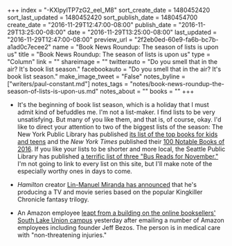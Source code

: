 +++
index = "-KXlpylTP7zG2_eeI_M8"
sort_create_date = 1480452420
sort_last_updated = 1480452420
sort_publish_date = 1480454700
create_date = "2016-11-29T12:47:00-08:00"
publish_date = "2016-11-29T13:25:00-08:00"
date = "2016-11-29T13:25:00-08:00"
last_updated = "2016-11-29T12:47:00-08:00"
preview_url = "2f2eb0ed-60e9-fa6b-bc7b-a1ad0c7ecee2"
name = "Book News Roundup: The season of lists is upon us"
title = "Book News Roundup: The season of lists is upon us"
type = "Column"
link = ""
shareimage = ""
twitterauto = "Do you smell that in the air? It's book list season."
facebookauto = "Do you smell that in the air? It's book list season."
make_image_tweet = "False"
notes_byline = ["writers/paul-constant.md"]
notes_tags = "notes/book-news-roundup-the-season-of-lists-is-upon-us.md"
notes_about = ""
books = ""
+++
* It's the beginning of book list season, which is a holiday that I must admit kind of befuddles me. I'm not a list-maker. I find lists to be very unsatisfying. But many of you like them, and that is, of course, okay. I'd like to direct your attention to two of the biggest lists of the season: The New York Public Library has published [its list of the top books for kids and teens](https://www.nypl.org/press/press-release/november-23-2016/new-york-public-library-reveals-its-list-best-books-kids-and) and the *New York Times* published their [100 Notable Books of 2016](http://www.nytimes.com/2016/11/23/books/review/100-notable-books-of-2016.html?_r=0). If you like your lists to be shorter and more local, the Seattle Public Library has published [a terrific list of three "Bus Reads for November."](https://shelftalkblog.wordpress.com/2016/11/29/bus-reads-for-november/) I'm not going to link to every list on this site, but I'll make note of the especially worthy ones in days to come.

* *Hamilton* creator [Lin-Manuel Miranda has announced](http://deadline.com/2016/11/lin-manuel-miranda-the-kingkiller-chronicle-movie-tv-show-1201861224/) that he's producing a TV and movie series based on the popular Kingkiller Chronicle fantasy trilogy.

* An Amazon employee [leapt from a building on the online booksellers' South Lake Union campus](http://www.seattlepi.com/local/article/Amazon-worker-leaps-from-building-at-Seattle-10640986.php) yesterday after emailing a number of Amazon employees including founder Jeff Bezos. The person is in medical care with "non-threatening injuries."